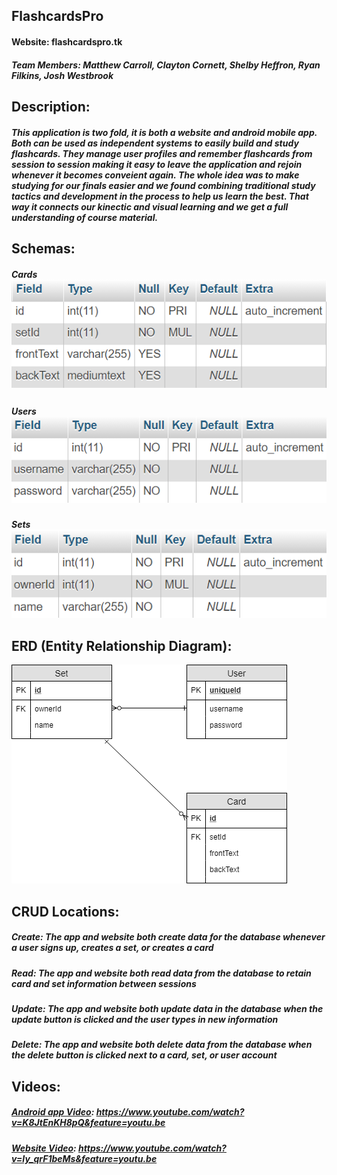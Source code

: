 ## FlashcardsPro

#### Website: flashcardspro.tk

##### Team Members: Matthew Carroll, Clayton Cornett, Shelby Heffron, Ryan Filkins, Josh Westbrook

## Description:
##### This application is two fold, it is both a website and android mobile app. Both can be used as independent systems to easily build and study flashcards. They manage user profiles and remember flashcards from session to session making it easy to leave the application and rejoin whenever it becomes conveient again. The whole idea was to make studying for our finals easier and we found combining traditional study tactics and development in the process to help us learn the best. That way it connects our kinectic and visual learning and we get a full understanding of course material. 

## Schemas:
##### Cards ![cards schema](https://github.com/smheffron/FlashcardsPro/blob/master/Assets/card_schema.png)
##### Users ![users schema](https://github.com/smheffron/FlashcardsPro/blob/master/Assets/user_schema.png)
##### Sets ![sets schema](https://github.com/smheffron/FlashcardsPro/blob/master/Assets/set_schema.png)

## ERD (Entity Relationship Diagram):
![ERD diagram](https://github.com/smheffron/FlashcardsPro/blob/master/Assets/ERD.png)

## CRUD Locations:
##### Create: The app and website both create data for the database whenever a user signs up, creates a set, or creates a card
##### Read: The app and website both read data from the database to retain card and set information between sessions
##### Update: The app and website both update data in the database when the update button is clicked and the user types in new information
##### Delete: The app and website both delete data from the database when the delete button is clicked next to a card, set, or user account

## Videos:
##### [Android app Video](https://www.youtube.com/watch?v=K8JtEnKH8pQ&feature=youtu.be): https://www.youtube.com/watch?v=K8JtEnKH8pQ&feature=youtu.be

##### [Website Video](https://www.youtube.com/watch?v=Iy_qrF1beMs&feature=youtu.be): https://www.youtube.com/watch?v=Iy_qrF1beMs&feature=youtu.be